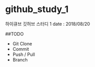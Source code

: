 # github_study_1
하이큐브 깃허브 스터디 1
date : 2018/08/20

##TODO
 - Git Clone
 - Commit
 - Push / Pull
 - Branch

